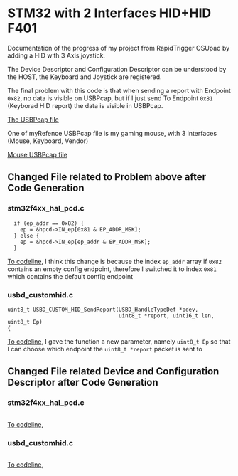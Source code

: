 # STM32 with 2 Interfaces HID+HID F401
Documentation of the progress of my project from RapidTrigger OSUpad by adding a HID with 3 Axis joystick.

The Device Descriptor and Configuration Descriptor can be understood by the HOST, the Keyboard and Joystick are registered.

The final problem with this code is that when sending a report with Endpoint `0x82`, no data is visible on USBPcap, but if I just send To Endpoint `0x81` (Keyborad HID report) the data is visible in USBPcap.

[The USBPcap file](https://github.com/fikririzal/STM32-with-2-Interfaces-HID-HID-F401/blob/51666a001dcdec496e83d72473536c88d66549a2/USBPcap%20File/STM32-with-2-Interfaces-HID-HID-F401.pcapng)

One of myRefence USBPcap file is my gaming mouse, with 3 interfaces (Mouse, Keyboard, Vendor)

[Mouse USBPcap file](https://github.com/fikririzal/STM32-with-2-Interfaces-HID-HID-F401/blob/1cafba283af2a12412ec40e187a9b92fc48d6459/Drivers/STM32F4xx_HAL_Driver/Src/stm32f4xx_hal_pcd.c#L1936-L1940)





## Changed File related to Problem above after Code Generation
### stm32f4xx_hal_pcd.c
```
  if (ep_addr == 0x82) {
	ep = &hpcd->IN_ep[0x81 & EP_ADDR_MSK];
  } else {
	ep = &hpcd->IN_ep[ep_addr & EP_ADDR_MSK];
  }
```
[To codeline](https://github.com/fikririzal/STM32-with-2-Interfaces-HID-HID-F401/blob/1cafba283af2a12412ec40e187a9b92fc48d6459/Drivers/STM32F4xx_HAL_Driver/Src/stm32f4xx_hal_pcd.c#L1936-L1940), I think this change is because the index `ep_addr` array if `0x82` contains an empty config endpoint, therefore I switched it to index `0x81` which contains the default config endpoint

### usbd_customhid.c

```
uint8_t USBD_CUSTOM_HID_SendReport(USBD_HandleTypeDef *pdev,
                                   uint8_t *report, uint16_t len, uint8_t Ep)
{
```
[To codeline](https://github.com/fikririzal/STM32-with-2-Interfaces-HID-HID-F401/blob/1cafba283af2a12412ec40e187a9b92fc48d6459/Middlewares/ST/STM32_USB_Device_Library/Class/CustomHID/Src/usbd_customhid.c#L691-L693), I gave the function a new parameter, namely `uint8_t Ep` so that I can choose which endpoint the `uint8_t *report` packet is sent to
## Changed File related Device and Configuration Descriptor after Code Generation
### stm32f4xx_hal_pcd.c
```

```
[To codeline](), 

### usbd_customhid.c

```

```
[To codeline](), 